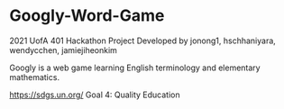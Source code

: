 # Googly-Word-Game
2021 UofA 401 Hackathon Project Developed by jonong1, hschhaniyara, wendycchen, jamiejiheonkim

Googly is a web game  learning English terminology and elementary mathematics. 

https://sdgs.un.org/ Goal 4: Quality Education
